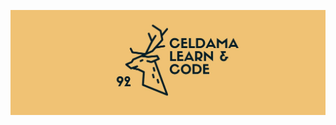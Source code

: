 [![Celdama Github Banner](./assets/banner.jpeg)](https://twitter.com/CeldamaDev)

<!--START_SECTION:activity-->

<!--
**Celdama/Celdama** is a ✨ _special_ ✨ repository because its `README.md` (this file) appears on your GitHub profile.

Here are some ideas to get you started:

- 🔭 I’m currently working on ...
- 🌱 I’m currently learning ...
- 👯 I’m looking to collaborate on ...
- 🤔 I’m looking for help with ...
- 💬 Ask me about ...
- 📫 How to reach me: ...
- 😄 Pronouns: ...
- ⚡ Fun fact: ...
-->

<!--
https://github-readme-stats.vercel.app/api?username=celdama&hide=contribs,prs&show_icons=true&theme=great-gatsby

https://github-readme-stats.vercel.app/api/pin/?username=celdama&repo=my-recipe-app&theme=great-gatsby

https://github-readme-stats.vercel.app/api/top-langs/?username=celdama&layout=compact&theme=great-gatsby


https://github-readme-stats.vercel.app/api/wakatime?username=celdama -->
